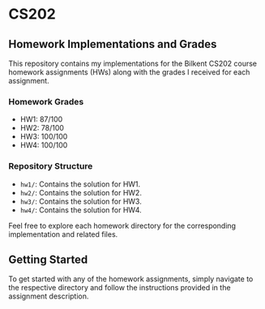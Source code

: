 # CS202

## Homework Implementations and Grades

This repository contains my implementations for the Bilkent CS202 course homework assignments (HWs) along with the grades I received for each assignment.

### Homework Grades

- HW1: 87/100
- HW2: 78/100
- HW3: 100/100
- HW4: 100/100


### Repository Structure

- `hw1/`: Contains the solution for HW1.
- `hw2/`: Contains the solution for HW2.
- `hw3/`: Contains the solution for HW3.
- `hw4/`: Contains the solution for HW4.

Feel free to explore each homework directory for the corresponding implementation and related files.

## Getting Started

To get started with any of the homework assignments, simply navigate to the respective directory and follow the instructions provided in the assignment description.
